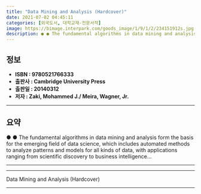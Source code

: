 ```yaml
---
title: "Data Mining and Analysis (Hardcover)"
date: 2021-07-02 04:45:11
categories: [외국도서, 대학교재-전문서적]
image: https://bimage.interpark.com/goods_image/1/9/1/2/234151912s.jpg
description: ● ● The fundamental algorithms in data mining and analysis form the basis for the emerging field of data science, which includes automated methods to analyze
---
```


## **정보**

- **ISBN : 9780521766333**
- **출판사 : Cambridge University Press**
- **출판일 : 20140312**
- **저자 : Zaki, Mohammed J./ Meira, Wagner, Jr.**

------



## **요약**

●  ●  The fundamental algorithms in data mining and analysis form the basis for the emerging field of data science, which includes automated methods to analyze patterns and models for all kinds of data, with applications ranging from scientific discovery to business intelligence... 

------



------


Data Mining and Analysis (Hardcover) 

------


